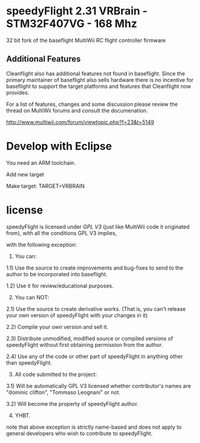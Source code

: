 speedyFlight 2.31  VRBrain - STM32F407VG - 168 Mhz
==================================================

32 bit fork of the baseflight MultiWii RC flight controller firmware


## Additional Features

Cleanflight also has additional features not found in baseflight.  Since the primary maintainer of baseflight also sells hardware there is no incentive for baseflight to support the target platforms and features that Cleanflight now provides.

For a list of features, changes and some discussion please review the thread on MultiWii forums and consult the documenation.

http://www.multiwii.com/forum/viewtopic.php?f=23&t=5149


Develop with Eclipse
====================
You need an ARM toolchain. 

Add new target 

Make target:  TARGET=VRBRAIN




license
=======

speedyFlight is licensed under *GPL V3* (just like MultiWii code it originated from), with all the conditions GPL V3 implies,


with the following exception:

1) You can:

1.1) Use the source to create improvements and bug-fixes to send to the author to be incorporated into baseflight.

1.2) Use it for review/educational purposes.

2) You can NOT:

2.1) Use the source to create derivative works. (That is, you can't release your own version of speedyFlight with your changes in it)

2.2) Compile your own version and sell it.

2.3) Distribute unmodified, modified source or compiled versions of speedyFlight without first obtaining permission from the author.

2.4) Use any of the code or other part of speedyFlight in anything other than speedyFlight.

3) All code submitted to the project:

3.1) Will be automatically GPL V3 licensed whether contributor's names are  "dominic clifton", "Tommaso Leognani" or not.

3.2) Will become the property of speedyFlight author.

4) YHBT.

note that above exception is strictly name-based and does not apply to general developers who wish to contribute to speedyFlight. 
